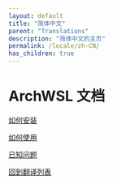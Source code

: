 ```yaml
---
layout: default
title: "简体中文"
parent: "Translations"
description: "简体中文的主页"
permalink: /locale/zh-CN/
has_children: true
---
```


# ArchWSL 文档

[如何安装](How-to-Setup.md)

[如何使用](How-to-Use.md)

[已知问题](Known-issues.md)

[回到翻译列表](../translates.md)
